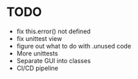 # TODO
- fix this.error() not defined
- fix unittest view
- figure out what to do with .unused code
- More unittests
- Separate GUI into classes
- CI/CD pipeline
